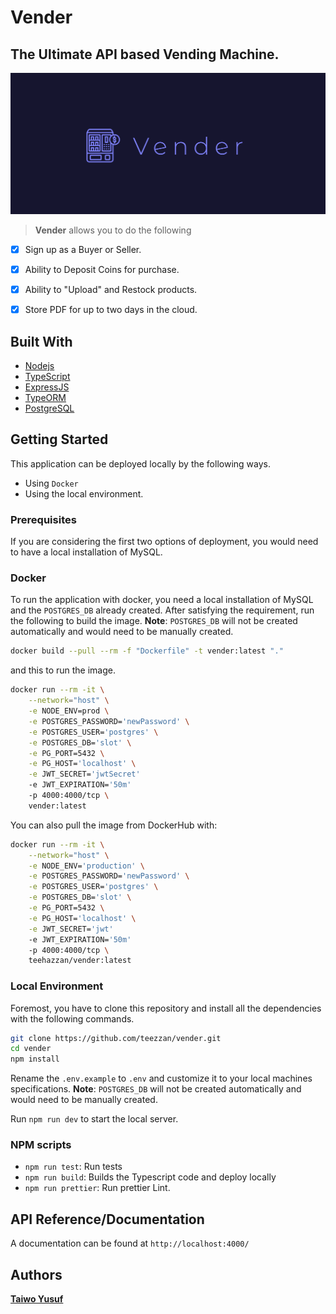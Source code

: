 # Vender

## The Ultimate API based Vending Machine.
![Logo](./images/vender.png)

>**Vender** allows you to do the following

- [x] Sign up as a Buyer or Seller.
- [x] Ability to Deposit Coins for purchase.
- [x] Ability to "Upload" and Restock products.
- [x] Store PDF for up to two days in the cloud.


## Built With

- [Nodejs](https://nodejs.org/en/)
- [TypeScript](https://www.typescriptlang.org/)
- [ExpressJS](https://expressjs.com/)
- [TypeORM](https://www.mongodb.com/)
- [PostgreSQL](https://www.postgresql.org/)

## Getting Started
This application can be deployed locally by the following ways.
<!-- - Using `docker-compose` -->
- Using `Docker`
- Using the local environment.

### Prerequisites
If you are considering the first two options of deployment, you would need to have a local installation of MySQL.


### Docker
To run the application with docker, you need a local installation of MySQL and the `POSTGRES_DB` already created. After satisfying the requirement, run the following to build the image. **Note**: `POSTGRES_DB` will not be created automatically and would need to be manually created.
```bash
docker build --pull --rm -f "Dockerfile" -t vender:latest "."
```
and this to run the image.
```bash
docker run --rm -it \
    --network="host" \
    -e NODE_ENV=prod \
    -e POSTGRES_PASSWORD='newPassword' \
    -e POSTGRES_USER='postgres' \
    -e POSTGRES_DB='slot' \
    -e PG_PORT=5432 \
    -e PG_HOST='localhost' \
    -e JWT_SECRET='jwtSecret'
    -e JWT_EXPIRATION='50m'
    -p 4000:4000/tcp \
    vender:latest

```
You can also pull the image from DockerHub with:
```bash
docker run --rm -it \
    --network="host" \
    -e NODE_ENV='production' \
    -e POSTGRES_PASSWORD='newPassword' \
    -e POSTGRES_USER='postgres' \
    -e POSTGRES_DB='slot' \
    -e PG_PORT=5432 \
    -e PG_HOST='localhost' \
    -e JWT_SECRET='jwt'
    -e JWT_EXPIRATION='50m'
    -p 4000:4000/tcp \
    teehazzan/vender:latest
```
### Local Environment

Foremost, you have to clone this repository and install all the dependencies with the following commands.
```bash
git clone https://github.com/teezzan/vender.git
cd vender
npm install

```
Rename the `.env.example` to `.env` and customize it to your local machines specifications.
**Note**: `POSTGRES_DB` will not be created automatically and would need to be manually created.

Run `npm run dev` to start the local server.


### NPM scripts

- `npm run test`: Run tests
- `npm run build`: Builds the Typescript code and deploy locally
- `npm run prettier`: Run prettier Lint.

## API Reference/Documentation
A  documentation can be found at `http://localhost:4000/`
## Authors

**[Taiwo Yusuf](https://github.com/teezzan/)**